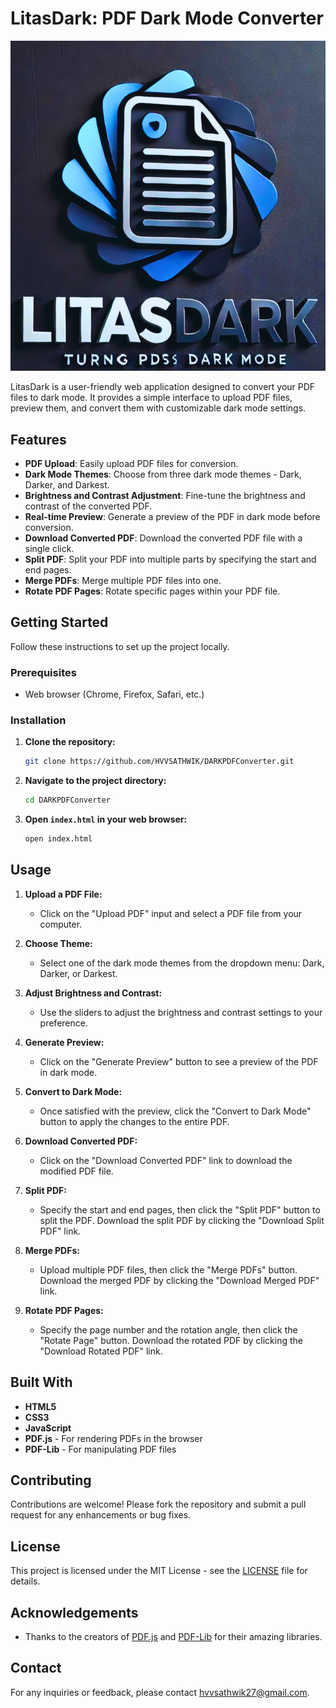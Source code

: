 # LitasDark: PDF Dark Mode Converter

![LitasDark Logo](pdfdark.jpg)

LitasDark is a user-friendly web application designed to convert your PDF files to dark mode. It provides a simple interface to upload PDF files, preview them, and convert them with customizable dark mode settings.

## Features

- **PDF Upload**: Easily upload PDF files for conversion.
- **Dark Mode Themes**: Choose from three dark mode themes - Dark, Darker, and Darkest.
- **Brightness and Contrast Adjustment**: Fine-tune the brightness and contrast of the converted PDF.
- **Real-time Preview**: Generate a preview of the PDF in dark mode before conversion.
- **Download Converted PDF**: Download the converted PDF file with a single click.
- **Split PDF**: Split your PDF into multiple parts by specifying the start and end pages.
- **Merge PDFs**: Merge multiple PDF files into one.
- **Rotate PDF Pages**: Rotate specific pages within your PDF file.

## Getting Started

Follow these instructions to set up the project locally.

### Prerequisites

- Web browser (Chrome, Firefox, Safari, etc.)

### Installation

1. **Clone the repository:**
    ```bash
    git clone https://github.com/HVVSATHWIK/DARKPDFConverter.git
    ```
2. **Navigate to the project directory:**
    ```bash
    cd DARKPDFConverter
    ```
3. **Open `index.html` in your web browser:**
    ```bash
    open index.html
    ```

## Usage

1. **Upload a PDF File:**
    - Click on the "Upload PDF" input and select a PDF file from your computer.

2. **Choose Theme:**
    - Select one of the dark mode themes from the dropdown menu: Dark, Darker, or Darkest.

3. **Adjust Brightness and Contrast:**
    - Use the sliders to adjust the brightness and contrast settings to your preference.

4. **Generate Preview:**
    - Click on the "Generate Preview" button to see a preview of the PDF in dark mode.

5. **Convert to Dark Mode:**
    - Once satisfied with the preview, click the "Convert to Dark Mode" button to apply the changes to the entire PDF.

6. **Download Converted PDF:**
    - Click on the "Download Converted PDF" link to download the modified PDF file.

7. **Split PDF:**
    - Specify the start and end pages, then click the "Split PDF" button to split the PDF. Download the split PDF by clicking the "Download Split PDF" link.

8. **Merge PDFs:**
    - Upload multiple PDF files, then click the "Merge PDFs" button. Download the merged PDF by clicking the "Download Merged PDF" link.

9. **Rotate PDF Pages:**
    - Specify the page number and the rotation angle, then click the "Rotate Page" button. Download the rotated PDF by clicking the "Download Rotated PDF" link.

## Built With

- **HTML5**
- **CSS3**
- **JavaScript**
- **PDF.js** - For rendering PDFs in the browser
- **PDF-Lib** - For manipulating PDF files

## Contributing

Contributions are welcome! Please fork the repository and submit a pull request for any enhancements or bug fixes.

## License

This project is licensed under the MIT License - see the [LICENSE](LICENSE) file for details.

## Acknowledgements

- Thanks to the creators of [PDF.js](https://mozilla.github.io/pdf.js/) and [PDF-Lib](https://pdf-lib.js.org/) for their amazing libraries.

## Contact

For any inquiries or feedback, please contact [hvvsathwik27@gmail.com](mailto:hvvsathwik@gmail.com).
